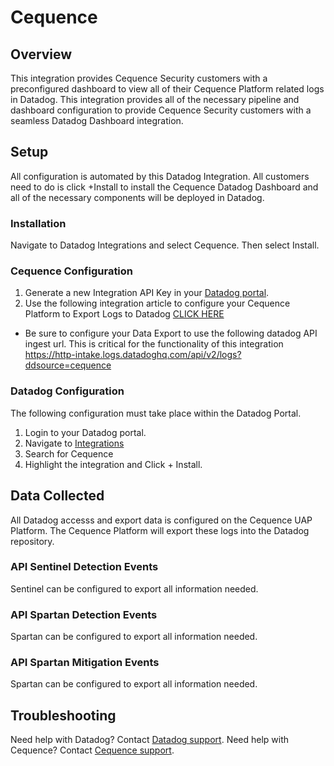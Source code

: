 # Cequence

## Overview

This integration provides Cequence Security customers with a preconfigured dashboard to view all of their Cequence Platform related logs in Datadog. This integration provides all of the necessary pipeline and dashboard configuration to provide Cequence Security customers with a seamless Datadog Dashboard integration.

## Setup

All configuration is automated by this Datadog Integration. All customers need to do is click +Install to install the Cequence Datadog Dashboard and all of the necessary components will be deployed in Datadog.

### Installation

Navigate to Datadog Integrations and select Cequence. Then select Install.

### Cequence Configuration

1. Generate a new Integration API Key in your [Datadog portal][4].
2. Use the following integration article to configure your Cequence Platform to Export Logs to Datadog [CLICK HERE][3]
 - Be sure to configure your Data Export to use the following datadog API ingest url. This is critical for the functionality of this integration
   https://http-intake.logs.datadoghq.com/api/v2/logs?ddsource=cequence


### Datadog Configuration

The following configuration must take place within the Datadog Portal.

1. Login to your Datadog portal.
2. Navigate to [Integrations][7]
3. Search for Cequence
4. Highlight the integration and Click + Install.

## Data Collected
All Datadog accesss and export data is configured on the Cequence UAP Platform. The Cequence Platform will export these logs into the Datadog repository.

### API Sentinel Detection Events

Sentinel can be configured to export all information needed.

### API Spartan Detection Events

Spartan can be configured to export all information needed.

### API Spartan Mitigation Events

Spartan can be configured to export all information needed.

## Troubleshooting

Need help with Datadog? Contact [Datadog support][1].
Need help with Cequence? Contact [Cequence support][8].

[1]: https://docs.datadoghq.com/help/
[2]: https://www.cequence.ai/
[3]: https://helpdesk.cequence.ai/hc/en-us/articles/8614818269079-Cequence-UAP-Logging-to-Datadog-Log-Management-Overview
[4]: https://app.datadoghq.com/organization-settings/api-keys
[5]: mailto:support@cequence.ai
[6]: https://helpdesk.cequence.ai/hc/en-us/articles/8614818269079-Cequence-UAP-Logging-to-Datadog-Log-Management-Overview6
[7]: https://app.datadoghq.com/integrations
[8]: https://helpdesk.cequence.ai/hc/en-us
